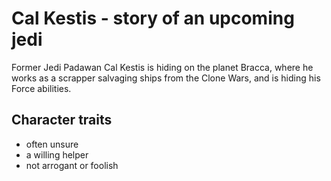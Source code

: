 # Cal Kestis - story of an upcoming jedi

Former Jedi Padawan Cal Kestis is hiding on the planet Bracca, where he works as a scrapper salvaging ships from the Clone Wars, and is hiding his Force abilities.

## Character traits

* often unsure
* a willing helper
* not arrogant or foolish


